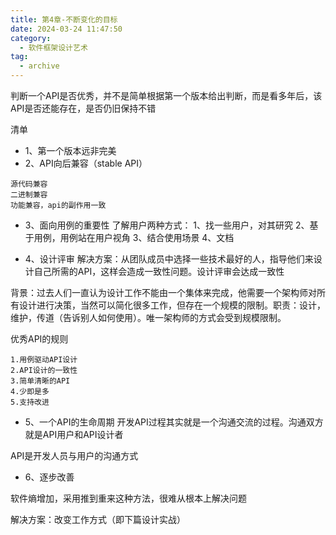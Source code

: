 ```yaml
---
title: 第4章-不断变化的目标
date: 2024-03-24 11:47:50
category:
  - 软件框架设计艺术
tag:
  - archive
---
```

判断一个API是否优秀，并不是简单根据第一个版本给出判断，而是看多年后，该API是否还能存在，是否仍旧保持不错

清单
* 1、第一个版本远非完美
* 2、API向后兼容（stable API）

```
源代码兼容
二进制兼容
功能兼容，api的副作用一致
```
* 3、面向用例的重要性
了解用户两种方式：
1、找一些用户，对其研究
2、基于用例，用例站在用户视角
3、结合使用场景
4、文档

* 4、设计评审
解决方案：从团队成员中选择一些技术最好的人，指导他们来设计自己所需的API，这样会造成一致性问题。设计评审会达成一致性

背景：过去人们一直认为设计工作不能由一个集体来完成，他需要一个架构师对所有设计进行决策，当然可以简化很多工作，但存在一个规模的限制。职责：设计，维护，传道（告诉别人如何使用）。唯一架构师的方式会受到规模限制。

优秀API的规则
```
1.用例驱动API设计
2.API设计的一致性
3.简单清晰的API
4.少即是多
5.支持改进
```

* 5、一个API的生命周期
开发API过程其实就是一个沟通交流的过程。沟通双方就是API用户和API设计者

API是开发人员与用户的沟通方式

* 6、逐步改善

软件熵增加，采用推到重来这种方法，很难从根本上解决问题

解决方案：改变工作方式（即下篇设计实战）
